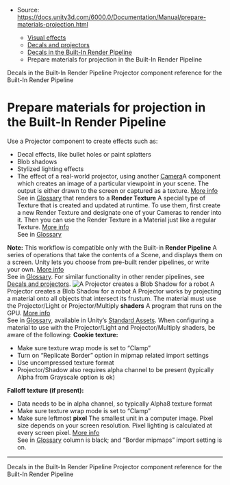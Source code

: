 * Source: https://docs.unity3d.com/6000.0/Documentation/Manual/prepare-materials-projection.html

  * [Visual effects](https://docs.unity3d.com/6000.0/Documentation/Manual/visual-effects.html)
  * [Decals and projectors](https://docs.unity3d.com/6000.0/Documentation/Manual/visual-effects-decals.html)
  * [Decals in the Built-In Render Pipeline](https://docs.unity3d.com/6000.0/Documentation/Manual/decals-birp.html)
  * Prepare materials for projection in the Built-In Render Pipeline


[](https://docs.unity3d.com/6000.0/Documentation/Manual/decals-birp.html)
Decals in the Built-In Render Pipeline
[](https://docs.unity3d.com/6000.0/Documentation/Manual/class-Projector.html)
Projector component reference for the Built-In Render Pipeline
# Prepare materials for projection in the Built-In Render Pipeline
Use a Projector component to create effects such as:
  * Decal effects, like bullet holes or paint splatters
  * Blob shadows
  * Stylized lighting effects
  * The effect of a real-world projector, using another [Camera](https://docs.unity3d.com/6000.0/Documentation/Manual/class-Camera.html)A component which creates an image of a particular viewpoint in your scene. The output is either drawn to the screen or captured as a texture. [More info](https://docs.unity3d.com/6000.0/Documentation/Manual/CamerasOverview.html)  
See in [Glossary](https://docs.unity3d.com/6000.0/Documentation/Manual/Glossary.html#Camera) that renders to a **Render Texture** A special type of Texture that is created and updated at runtime. To use them, first create a new Render Texture and designate one of your Cameras to render into it. Then you can use the Render Texture in a Material just like a regular Texture. [More info](https://docs.unity3d.com/6000.0/Documentation/Manual/class-RenderTexture.html)  
See in [Glossary](https://docs.unity3d.com/6000.0/Documentation/Manual/Glossary.html#RenderTexture)


**Note:** This workflow is compatible only with the Built-in **Render Pipeline** A series of operations that take the contents of a Scene, and displays them on a screen. Unity lets you choose from pre-built render pipelines, or write your own. [More info](https://docs.unity3d.com/6000.0/Documentation/Manual/render-pipelines.html)  
See in [Glossary](https://docs.unity3d.com/6000.0/Documentation/Manual/Glossary.html#Renderpipeline). For similar functionality in other render pipelines, see [Decals and projectors](https://docs.unity3d.com/6000.0/Documentation/Manual/visual-effects-decals.html).
![A Projector creates a Blob Shadow for a robot](https://docs.unity3d.com/6000.0/Documentation/uploads/Main/Projector-BlobShadow.jpg) A Projector creates a Blob Shadow for a robot
A Projector works by projecting a material onto all objects that intersect its frustum. The material must use the Projector/Light or Projector/Multiply **shaders** A program that runs on the GPU. [More info](https://docs.unity3d.com/6000.0/Documentation/Manual/Shaders.html)  
See in [Glossary](https://docs.unity3d.com/6000.0/Documentation/Manual/Glossary.html#Shader), available in Unity’s [Standard Assets](https://assetstore.unity.com/packages/essentials/asset-packs/standard-assets-for-unity-2017-3-32351).
When configuring a material to use with the Projector/Light and Projector/Multiply shaders, be aware of the following:
**Cookie texture:**
  * Make sure texture wrap mode is set to “Clamp”
  * Turn on “Replicate Border” option in mipmap related import settings
  * Use uncompressed texture format
  * Projector/Shadow also requires alpha channel to be present (typically Alpha from Grayscale option is ok)


**Falloff texture (if present):**
  * Data needs to be in alpha channel, so typically Alpha8 texture format
  * Make sure texture wrap mode is set to “Clamp”
  * Make sure leftmost **pixel** The smallest unit in a computer image. Pixel size depends on your screen resolution. Pixel lighting is calculated at every screen pixel. [More info](https://docs.unity3d.com/6000.0/Documentation/Manual/ShadowPerformance.html)  
See in [Glossary](https://docs.unity3d.com/6000.0/Documentation/Manual/Glossary.html#pixel) column is black; and “Border mipmaps” import setting is on.


* * *
[](https://docs.unity3d.com/6000.0/Documentation/Manual/decals-birp.html)
Decals in the Built-In Render Pipeline
[](https://docs.unity3d.com/6000.0/Documentation/Manual/class-Projector.html)
Projector component reference for the Built-In Render Pipeline
